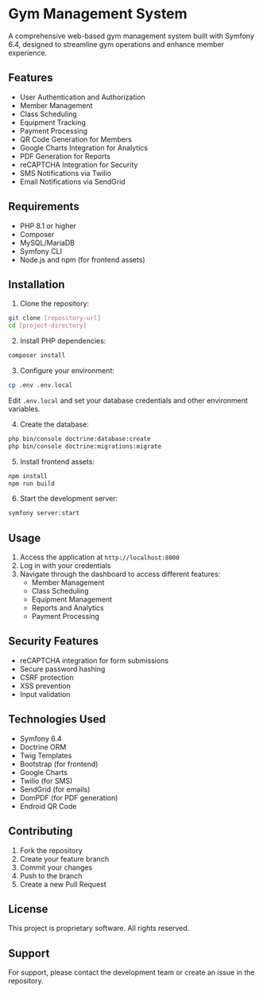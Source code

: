 # Gym Management System

A comprehensive web-based gym management system built with Symfony 6.4, designed to streamline gym operations and enhance member experience.

## Features

- User Authentication and Authorization
- Member Management
- Class Scheduling
- Equipment Tracking
- Payment Processing
- QR Code Generation for Members
- Google Charts Integration for Analytics
- PDF Generation for Reports
- reCAPTCHA Integration for Security
- SMS Notifications via Twilio
- Email Notifications via SendGrid

## Requirements

- PHP 8.1 or higher
- Composer
- MySQL/MariaDB
- Symfony CLI
- Node.js and npm (for frontend assets)

## Installation

1. Clone the repository:
```bash
git clone [repository-url]
cd [project-directory]
```

2. Install PHP dependencies:
```bash
composer install
```

3. Configure your environment:
```bash
cp .env .env.local
```
Edit `.env.local` and set your database credentials and other environment variables.

4. Create the database:
```bash
php bin/console doctrine:database:create
php bin/console doctrine:migrations:migrate
```

5. Install frontend assets:
```bash
npm install
npm run build
```

6. Start the development server:
```bash
symfony server:start
```

## Usage

1. Access the application at `http://localhost:8000`
2. Log in with your credentials
3. Navigate through the dashboard to access different features:
   - Member Management
   - Class Scheduling
   - Equipment Management
   - Reports and Analytics
   - Payment Processing

## Security Features

- reCAPTCHA integration for form submissions
- Secure password hashing
- CSRF protection
- XSS prevention
- Input validation

## Technologies Used

- Symfony 6.4
- Doctrine ORM
- Twig Templates
- Bootstrap (for frontend)
- Google Charts
- Twilio (for SMS)
- SendGrid (for emails)
- DomPDF (for PDF generation)
- Endroid QR Code

## Contributing

1. Fork the repository
2. Create your feature branch
3. Commit your changes
4. Push to the branch
5. Create a new Pull Request

## License

This project is proprietary software. All rights reserved.

## Support

For support, please contact the development team or create an issue in the repository. 
